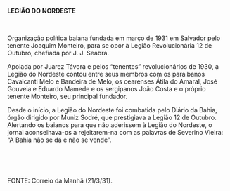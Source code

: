 **LEGIÃO DO NORDESTE**

 

Organização política baiana fundada em março de 1931 em Salvador pelo
tenente Joaquim Monteiro, para se opor à Legião Revolucionária 12 de
Outubro, chefiada por J. J. Seabra.

Apoiada por Juarez Távora e pelos “tenentes” revolucionários de 1930, a
Legião do Nordeste contou entre seus membros com os paraibanos
Cavalcanti Melo e Bandeira de Melo, os cearenses Átila do Amaral, José
Gouveia e Eduardo Mamede e os sergipanos João Costa e o próprio tenente
Monteiro, seu principal fundador.

Desde o início, a Legião do Nordeste foi combatida pelo Diário da Bahia,
órgão dirigido por Muniz Sodré, que prestigiava a Legião 12 de Outubro.
Alertando os baianos para que não aderissem à Legião do Nordeste, o
jornal aconselhava-os a rejeitarem-na com as palavras de Severino
Vieira: “A Bahia não se dá e não se vende”.

 

 

FONTE: Correio da Manhã (21/3/31).

 
